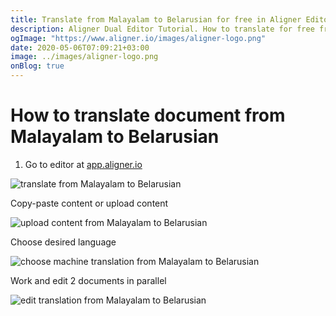 ```yaml
---
title: Translate from Malayalam to Belarusian for free in Aligner Editor
description: Aligner Dual Editor Tutorial. How to translate for free from Malayalam to Belarusian. Aligner is multilingual document management platform. 
ogImage: "https://www.aligner.io/images/aligner-logo.png"
date: 2020-05-06T07:09:21+03:00
image: ../images/aligner-logo.png
onBlog: true
---
```


# How to translate document from Malayalam to Belarusian

1. Go to editor at [app.aligner.io](https://app.aligner.io "Aligner App web page")

![translate from Malayalam to Belarusian](../aligner-blank-editor.png "translate from Malayalam to Belarusian")

Copy-paste content or upload content

![upload content from Malayalam to Belarusian](../aligner-uploaded-document.png "upload content from Malayalam to Belarusian")

Choose desired language

![choose machine translation from Malayalam to Belarusian](../aligner-language-dropdown.png "choose machine translation from Malayalam to Belarusian")

Work and edit 2 documents in parallel

![edit translation from Malayalam to Belarusian](../aligner-double-sitded-editor.png "edit translation from Malayalam to Belarusian")

